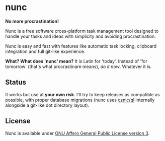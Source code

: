 nunc
====

**No more procrastination!**

Nunc is a free software cross-platform task management tool designed to handle your tasks and ideas with simplicity and avoiding procrastination.

Nunc is easy and fast with features like automatic task locking, clipboard integration and full git-like experience.

**What? What does 'nunc' mean?** It is Latin for 'today'. Instead of 'for tomorrow' (that's what procrastinare means), _do it now_. Whatever it is.

## Status

It works but use at **your own risk**. I'll try to keep releases as compatible as possible, with proper database migrations (nunc uses [cznic/ql](https://github.com/cznic/ql) internally alongside a git-like dot directory layout).

## License

Nunc is available under [GNU Affero General Public License version 3](https://gnu.org/licenses/agpl.html).
